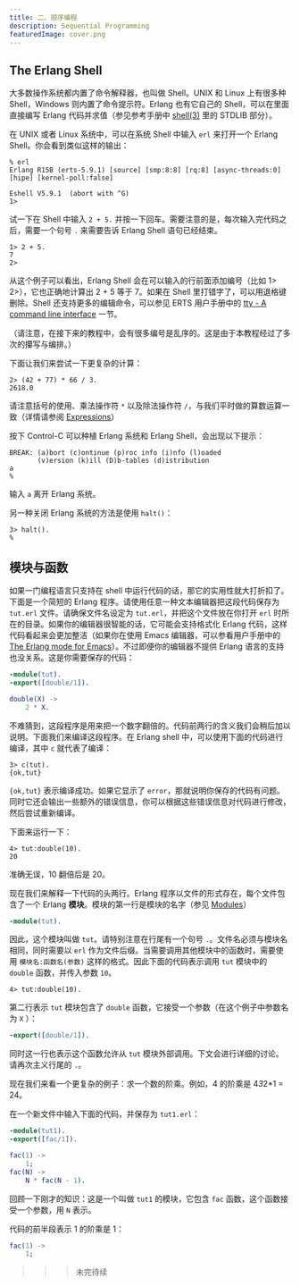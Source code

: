```yaml
---
title: 二、顺序编程
description: Sequential Programming
featuredImage: cover.png
---
```


## The Erlang Shell

大多数操作系统都内置了命令解释器，也叫做 Shell。UNIX 和 Linux 上有很多种 Shell，Windows 则内置了命令提示符。Erlang 也有它自己的 Shell，可以在里面直接编写 Erlang 代码并求值（参见参考手册中 [shell(3)](https://www.erlang.org/doc/man/shell.html) 里的 STDLIB 部分）。

在 UNIX 或者 Linux 系统中，可以在系统 Shell 中输入 `erl` 来打开一个 Erlang Shell。你会看到类似这样的输出：

```
% erl
Erlang R15B (erts-5.9.1) [source] [smp:8:8] [rq:8] [async-threads:0] [hipe] [kernel-poll:false]

Eshell V5.9.1  (abort with ^G)
1>
```

试一下在 Shell 中输入 `2 + 5.` 并按一下回车。需要注意的是，每次输入完代码之后，需要一个句号 `.` 来需要告诉 Erlang Shell 语句已经结束。

```
1> 2 + 5.
7
2>
```

从这个例子可以看出，Erlang Shell 会在可以输入的行前面添加编号（比如 1> 2>），它也正确地计算出 2 + 5 等于 7。如果在 Shell 里打错字了，可以用退格键删除。Shell 还支持更多的编辑命令，可以参见 ERTS 用户手册中的 [tty - A command line interface](https://www.erlang.org/doc/apps/erts/tty.html) 一节。

（请注意，在接下来的教程中，会有很多编号是乱序的。这是由于本教程经过了多次的攥写与编排。）

下面让我们来尝试一下更复杂的计算：

```
2> (42 + 77) * 66 / 3.
2618.0
```

请注意括号的使用、乘法操作符 `*` 以及除法操作符 `/`，与我们平时做的算数运算一致（详情请参阅 [Expressions](https://www.erlang.org/doc/reference_manual/expressions.html)）

按下 Control-C 可以种植 Erlang 系统和 Erlang Shell，会出现以下提示：

```
BREAK: (a)bort (c)ontinue (p)roc info (i)nfo (l)oaded
       (v)ersion (k)ill (D)b-tables (d)istribution
a
%
```

输入 `a` 离开 Erlang 系统。

另一种关闭 Erlang 系统的方法是使用 `halt()`：

```
3> halt().
% 
```

## 模块与函数

如果一门编程语言只支持在 shell 中运行代码的话，那它的实用性就大打折扣了。下面是一个简短的 Erlang 程序。请使用任意一种文本编辑器把这段代码保存为 `tut.erl` 文件。请确保文件名设定为 `tut.erl`，并把这个文件放在你打开 `erl` 时所在的目录。如果你的编辑器很智能的话，它可能会支持格式化 Erlang 代码，这样代码看起来会更加整洁（如果你在使用 Emacs 编辑器，可以参看用户手册中的 [The Erlang mode for Emacs](https://www.erlang.org/doc/apps/tools/erlang_mode_chapter.html)）。不过即便你的编辑器不提供 Erlang 语言的支持也没关系。这是你需要保存的代码：

```erlang
-module(tut).
-export([double/1]).

double(X) ->
    2 * X.
```

不难猜到，这段程序是用来把一个数字翻倍的。代码前两行的含义我们会稍后加以说明。下面我们来编译这段程序。在 Erlang shell 中，可以使用下面的代码进行编译，其中 `c` 就代表了编译：

```
3> c(tut).
{ok,tut}
```

`{ok,tut}` 表示编译成功。如果它显示了 `error`，那就说明你保存的代码有问题。同时它还会输出一些额外的错误信息，你可以根据这些错误信息对代码进行修改，然后尝试重新编译。

下面来运行一下：

```
4> tut:double(10).
20
```

准确无误，10 翻倍后是 20。

现在我们来解释一下代码的头两行。Erlang 程序以文件的形式存在，每个文件包含了一个 Erlang **模块**。模块的第一行是模块的名字（参见 [Modules](https://www.erlang.org/doc/reference_manual/modules.html)）

```erlang
-module(tut).
```

因此，这个模块叫做 `tut`。请特别注意在行尾有一个句号 `.`。文件名必须与模块名相同，同时需要以 `erl` 作为文件后缀。当需要调用其他模块中的函数时，需要使用 `模块名:函数名(参数)` 这样的格式。因此下面的代码表示调用 `tut` 模块中的 `double` 函数，并传入参数 `10`。

```
4> tut:double(10).
```

第二行表示 `tut` 模块包含了 `double` 函数，它接受一个参数（在这个例子中参数名为 `X` ）：

```erlang
-export([double/1]).
```

同时这一行也表示这个函数允许从 `tut` 模块外部调用。下文会进行详细的讨论。请再次主义行尾的 `.`。

现在我们来看一个更复杂的例子：求一个数的阶乘。例如，4 的阶乘是 4*3*2*1 = 24。

在一个新文件中输入下面的代码，并保存为 `tut1.erl`：

```erlang
-module(tut1).
-export([fac/1]).

fac(1) ->
    1;
fac(N) ->
    N * fac(N - 1).
```

回顾一下刚才的知识：这是一个叫做 `tut1` 的模块，它包含 `fac` 函数，这个函数接受一个参数，用 `N` 表示。

代码的前半段表示 1 的阶乘是 1：

```erlang
fac(1) ->
    1;
```

>>> 未完待续
